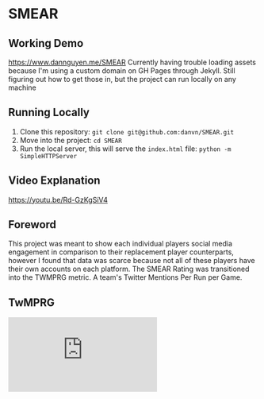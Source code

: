 # SMEAR
## Working Demo
https://www.dannguyen.me/SMEAR
Currently having trouble loading assets because I'm using a custom domain on GH Pages through Jekyll. 
Still figuring out how to get those in, but the project can run locally on any machine

## Running Locally
1) Clone this repository: ```git clone git@github.com:danvn/SMEAR.git```
2) Move into the project: ```cd SMEAR```
3) Run the local server, this will serve the `index.html` file: ```python -m SimpleHTTPServer```

## Video Explanation
https://youtu.be/Rd-GzKgSiV4

## Foreword
This project was meant to show each individual players social media engagement in comparison to their replacement player counterparts, however I found that data was scarce because not all of these players have their own accounts on each platform. The SMEAR Rating was transitioned into the TWMPRG metric. A team's Twitter Mentions Per Run per Game. 

## TwMPRG 
![TwMPRG Calculation](https://latex.codecogs.com/png.latex?%5Clarge%20%5Cfrac%7BTwitter%20Mentions%20@Team%7D%7B%5Cfrac%7Bruns%7D%7Bgame%7D%7D)

